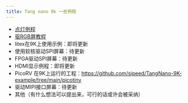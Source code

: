 ```yaml
---
title: Tang nano 9k 一些例程
---
```


- [点灯例程](./Nano_9K_examples/LED.md)
- [驱RGB屏教程](./Nano_9K_examples/LCD.md)
- litex在9K上使用示例：即将更新
- 使用软核驱动SPI屏幕：待更新
- FPGA驱动SPI屏幕：待更新
- HDMI显示例程：即将更新
- PicoRV 在9K上运行的工程：https://github.com/sipeed/TangNano-9K-example/tree/main/picotiny
- 驱动MIPI接口屏幕：待更新
- 其他（有什么想法可以提出来，可行的话或许会被采纳）